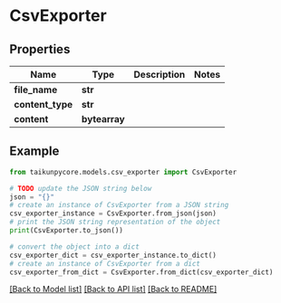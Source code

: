 # CsvExporter


## Properties

Name | Type | Description | Notes
------------ | ------------- | ------------- | -------------
**file_name** | **str** |  | 
**content_type** | **str** |  | 
**content** | **bytearray** |  | 

## Example

```python
from taikunpycore.models.csv_exporter import CsvExporter

# TODO update the JSON string below
json = "{}"
# create an instance of CsvExporter from a JSON string
csv_exporter_instance = CsvExporter.from_json(json)
# print the JSON string representation of the object
print(CsvExporter.to_json())

# convert the object into a dict
csv_exporter_dict = csv_exporter_instance.to_dict()
# create an instance of CsvExporter from a dict
csv_exporter_from_dict = CsvExporter.from_dict(csv_exporter_dict)
```
[[Back to Model list]](../README.md#documentation-for-models) [[Back to API list]](../README.md#documentation-for-api-endpoints) [[Back to README]](../README.md)


